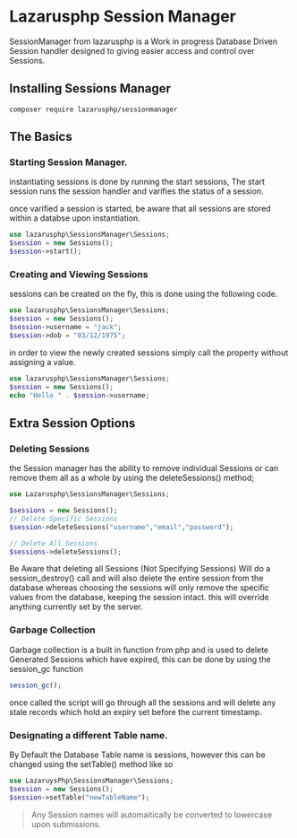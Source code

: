 # Lazarusphp Session Manager
SessionManager from lazarusphp is a Work in progress Database Driven Session handler designed to giving easier access and control over Sessions.

## Installing Sessions Manager

```
composer require lazarusphp/sessionmanager
```

## The Basics

### Starting Session Manager.
instantiating sessions is done by running the start sessions, The start session runs the session handler and varifies the status of a session. 

once varified a session is started, be aware that all sessions are stored within a databse upon instantiation.

```php
use lazarusphp\SessionsManager\Sessions;
$session = new Sessions();
$session->start();
```

### Creating and Viewing Sessions
sessions can be created on the fly, this is done using the following code.

```php
use lazarusphp\SessionsManager\Sessions;
$session = new Sessions();
$session->username = "jack";
$session->dob = "03/12/1975";
```

in order to view the newly created sessions simply call the property without assigning a value.

```php
use lazarusphp\SessionsManager\Sessions;
$session = new Sessions();
echo "Hello " . $session->username;
```

## Extra Session Options

### Deleting Sessions
the Session manager has the ability to remove individual Sessions or can remove them all as a whole by using the deleteSessions() method;

```php
use Lazarusphp\SessionsManager\Sessions;

$sessions = new Sessions();
// Delete Specific Sessions
$session->deleteSessions("username","email","password");

// Delete All Sessions
$sessions->deleteSessions();
```
Be Aware that deleting all Sessions (Not Specifying Sessions) Will do a session_destroy() call and will also delete the entire session from the database whereas choosing the sessions will only remove the specific values from the database, keeping the session intact. this will override anything currently set by the server.


### Garbage Collection 
Garbage collection is a built in function from php and is used to delete Generated Sessions which have expired, this can be done by using the session_gc function

```php
session_gc();
```

once called the script will go through all the sessions and will delete any stale records which  hold an expiry set before the current timestamp.

### Designating a different Table name.
By Default the Database Table name is sessions, however this can be changed using the setTable() method like so

```php
use LazaruysPhp\SessionsManager\Sessions;
$session = new Sessions();
$session->setTable("newTableName");
```
> Any Session names will automaitically be converted to lowercase upon submissions.
